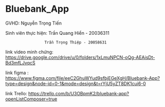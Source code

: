 # Bluebank_App
GVHD: Nguyễn Trọng Tiến

Sinh viên thực hiện: Trần Quang Hiển - 20036311

                     Trần Trọng Thiệp - 20058631

link video minh chứng: https://drive.google.com/drive/u/0/folders/1xLmuNPCN-oQg-AEAisDt-Bd3mfLJvqcS

link figma : https://www.figma.com/file/eeC2GhuWYud9sfbjEGeXgH/Bluebank-App?type=design&node-id=0-1&mode=design&t=rYjU5yZT8DK1cui6-0

link Trello: https://trello.com/b/U3OBpmK2/bluebank-app?openListComposer=true
